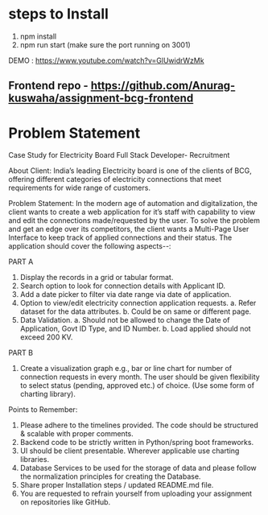 # steps to Install 
1. npm install
2. npm run start (make sure the port running on 3001)

DEMO : https://www.youtube.com/watch?v=GlUwidrWzMk 
## Frontend  repo - https://github.com/Anurag-kuswaha/assignment-bcg-frontend 

# Problem Statement

Case Study for Electricity Board
Full Stack Developer- Recruitment


About Client:
India’s leading Electricity board is one of the clients of BCG, offering different categories of electricity connections that meet requirements for wide range of customers.

Problem Statement:
In the modern age of automation and digitalization, the client wants to create a web application for it’s staff with capability to view and edit the connections made/requested by the user. To solve the problem and get an edge over its competitors, the client wants a Multi-Page User Interface to keep track of applied connections and their status.
The application should cover the following aspects--:

PART A
1.	Display the records in a grid or tabular format.
2.	Search option to look for connection details with Applicant ID.
3.	Add a date picker to filter via date range via date of application.
4.	Option to view/edit electricity connection application requests.
a.	Refer dataset for the data attributes.
b.	Could be on same or different page.
5.	Data Validation.
a.	Should not be allowed to change the Date of Application, Govt ID Type, and ID Number.
b.	Load applied should not exceed 200 KV.

PART B
1.	Create a visualization graph e.g., bar or line chart for number of connection requests in every month. The user should be given flexibility to select status (pending, approved etc.) of choice. (Use some form of charting library).

Points to Remember:
1.	Please adhere to the timelines provided. The code should be structured & scalable with proper comments.
2.	Backend code to be strictly written in Python/spring boot frameworks.
3.	UI should be client presentable. Wherever applicable use charting libraries.
4.	Database Services to be used for the storage of data and please follow the normalization principles for creating the Database.
5.	Share proper Installation steps / updated README.md file.
6.	You are requested to refrain yourself from uploading your assignment on repositories like GitHub.
